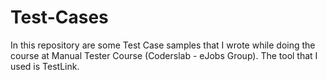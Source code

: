 # Test-Cases
In this repository are some Test Case samples that I wrote while doing the course at Manual Tester Course (Coderslab - eJobs Group).
The tool that I used is TestLink.
